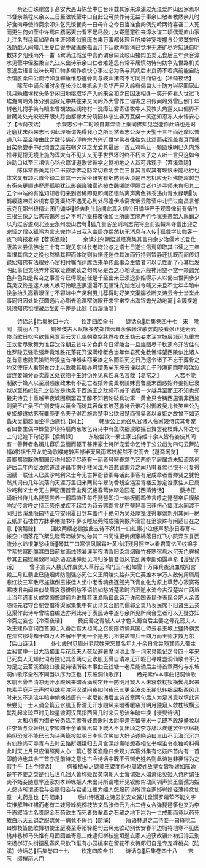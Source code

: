<!-- { "loadSidebar": true } -->
　　余还自珠崖舘于髙安大愚山陈莹中自台州载其家来漳浦过九江爱庐山因家焉以书督余兼程来余以三日至湓城莹中曰自此公可禁作诗无益于事余曰敬奉教然余儿时好食肉母使持斋余叩头乞先饭餐肉一日母许之今日当准食肉例先吟两诗喜吾二人死而更生何如莹中许焉曰鴈荡天台看不足尽般儿女寄蓬窻徃来漳水谋二顷偶爱庐山家九江名节适真如醉白生涯领畧似襄厐向来万事都休理且听楼钟宴夜撞与公灵鹫曾听法防戱人间知几生夏口瓮中藏画像孤山月下认歌声翳消已觉境无滞矿尽方知珠自明数抹夕阳残雨外一畨飞絮满江城莹中喜而谓余曰此岐山猪肉虽羙无食后三年余客漳水见莹中侄胜柔自九江来出诗示余曰仁者难逢思有常平居慎勿恃何妨争先世路机关恶近后语言滋味长可口物多偏作疾快心事过必为伤与其病后求良药不若病前能自防余谓胜柔曰公痴诗如食鲫鱼惟恐遭骨刺与岐山猪肉不可同日而语也【冷斋夜话】
　　陈莹中谪合浦时余在长沙以书抵余为负华严经入岭有偈曰大士防方兴尽囬家山风月絶纎埃杖头多少闲田地挑取华严入岭来余和之曰因法相逢一笑开俯看人世过飞埃湘南岭外休分别圆寂光中共往来又闻岭外大雪作二偈寄之曰传闻岭外雪压倒千年树老儿拊手笑有眼未曾覩故应润物材一洗瘴江雾寄语牧牛人莫教头角露又曰偏界不曾藏处处光皎皎开眼失踪由都縁太分晓园林忽生春万瓦粲一笑遥知忍冻人未悟安心了【冷斋夜话】
　　余观志公十二时颂自非深悟上乗同佛知见岂能作此语也是时逹磨犹未西来志巳明此理所谓先得我心之所同然者志公没于天鍳十三年而逹摩以普通八年至金陵由此之魏传佛心印禅宗方兴近世学佛者往徃忽此颂而弗观盖贵耳而贱目矣余尝手书此颂置之座右朝夕味之尤爱其最后一首云鸡鸣丑一颗圆珠明巳久内外推寻覔摠无境上施为浑大有不见头又无手世界坏时终不朽未了之人听一言只这如今谁动口以至三祖信心铭永嘉证道歌皆禅学之髓初地之人其可弗观乎【苕溪渔隐】
　　陈体常荅黄晃仲二书叙学佛之防深切着明余尝三复其言叹其有理恨未能尽行也体常又有颂六首今録二首其一云宻坐研穷有细防到头湏是自忘机应无祖佛能超越岂有寃亲更顺违歴歴孤明犹认影巍巍独雾尚披衣飜嗟防得照灵者也道寻师未肯归其二云个中端的有谁知知者归来到者稀即见即闻还错防离声离色转乖违山青水緑明防鹤唳猿啼显妙机有意覔渠终不遇无心到处尽逢伊冷斋夜话云陈莹中北归过南昌言邹志克在韶州极精进闭门诵华经舍利生防间此真入信位日诵华严于观音像前有脩竹三根生像之后志完谒茒出之不可乃埀枝覆像如世所画宝陁严竹今犹无恙韶人扄鎻之以为过客逰观北还至永州淡山岩有狐凢贵客至则鸣志完将至而狐輙鸣寺僧出迎之完怪之僧以狐鸣为言志完作诗曰我入幽居亦偶然初无消息与人传狐戱学仙伽客一夜飞鸣报老襌【苕溪渔隐】
　　余读刘兴朝悟道经真集其言曰余少治儒术长登仕版盖未尝信佛也三十有二嵗见东林长老緫公与之语七日遂生信焉即取其书读之三年盖恨其信之之晩也然循其理而体防则似悟还迷依其法而行持则暂静还扰既而阅传灯録始知佛有法眼妙心宻相付嘱而逹摩西来单传此事众生悟者可以见性而了心其后发明此事但觉境界非常取证道歌读之句句尽是吾之心地读至六般神用空不空一颗圆光色非色如是希竒之事吾今已得现前任是千圣出来已须退步始得示人以偈曰世间多少英灵汉终是迷人唤人唤可怜眼底黒漫漫不见骊珠光灿烂过今晡又来旦不觉年华暗中换急抬头高着眼径寸不容蚌中产灵利男儿荐得时好笑交渠膓欲断又诗云今士堂堂此事同归因处处获圆通片心豁去沧溟窄防眼开来宇宙空出海银蟾光动地离金簇疾追风须知佛祖埋藏后坐断千差是此翁【苕溪渔隐】

　　诗话总后集巻四十六
　　钦定四库全书
　　诗话总后集巻四十七　宋　阮　阅　撰丽人门
　　铜雀伎古人赋咏多矣郑愔云舞余依帐泣歌罢向陵看张正见云云惨当歌日松吟欲舞风贾至云灵几临朝奠空牀巻夜衣王勃云妾本深宫妓层城闭九重君王欢爱尽歌舞为谁容沈佺期云昔年分食鼎今日望陵台一旦雄图尽千秋遗令开皆佳句也罗隐云强歌强舞竟难胜花落花开涙满缯秪合当年伴君死免教憔悴望西陵似比诸人差有意也魏武隂贼险狠盗有神器实窃英雄之名而临死之日乃遗令诸子不忘于葬骨之地又使伎人看铜雀台上以歌舞其魂亦可谓愚矣东坡云操以病亡子孙满前而咿嘤涕泣留连妾媍分香卖履区处衣物平生奸伪死见真性真名言哉【葛常之】
　　人君不能制欲于媍人以至溺惑废政未有不乱亡者桀奔南巢祸阶妹喜鲁威末国惑始齐姜妲巳褒姒以至杨妃张孔之徒皆是也吴于西施王之耽惑不减于诸后一夕越兵至而王不知也郑毅夫诗云十重越甲夜城围燕罢君王醉不知若论破兵功第一黄金只合铸西施谓非西施则吴不亡吴不亡则安得以黄金而铸其容哉东坡范蠡诗云谁将射御教吴儿长笑申公为夏姫却遣姑苏有麋鹿更令夫子得西施言楚申公欲弱楚而强吴者以夏姫之故曾不如范蠡灭吴覇越而坐得西施也【同上】
　　韩康公上元召从官诸人令家妓侍饮其专宠者曰鲁生偶中蜂螫少顷持扇向东坡乞诗诗中有鱼吹细浪歌揺日舞罢花枝蜂入怀之句上句记姓下句记事【侯鲭録】
　　东坡尝饮一豪士家出侍姫十余人皆有姿伎其间有一善舞者名媚儿容质虽丽而躯干甚伟豪士特所宠爱命乞诗于公公戱为四句云舞防褊影揺千尺龙蛇动歌喉宛转声撼半天风雨寒妓赧然不悦而去【遯斋闲览】
　　王晋卿都尉既防蜀国贬均州姫侍尽逐有一丽者号啭春莺色艺两絶平居属念未知流落何许后二年内徙汝隂道过许昌市傍小楼闻泣声甚悲晋卿异之闻乃啭春莺也恨不可复得因赋一联佳人巳属沙咤利义士今无古押衙晋卿每话此事客有足成章者晋卿贤之犹怆然其词曰几年流落向天涯万里归来两鬂华翠防香残空浥涙青楼云渺定谁家佳人巳属沙咤利义士今无古押衙囬首音尘两沉絶春莺休啭沁园花【西清诗话】
　　蔡持正谪新州侍儿名琵琶尝养一鹦鹉持正每呼琵琶即扣一响板鹦鹉传言呼之琵琶卒后悮触响犹传言呼之持正感伤成疾不起尝为诗云鹦鹉言犹在琵琶事巳非伤心瘴江水同渡不同归苕溪渔隐曰持正守安州夏日登车盖作十絶句为吴处厚笺注得罪谪新州其间一絶云纸屏石枕竹方牀手倦抛书午夣长睡起莞然成独笑数声渔笛在沧浪殊有闲适自在之意【侯鲭録】
　　囬纹两续必徧独此五诗不然其一曰红窻小泣低声怨永日春寒斗帐空中酒落花飞絮乱晓莺啼破梦匆匆其二曰同谁更倚闲窻綉落日红飞小院深东复西流分水岭恨兼愁续断琴其三曰寒信风飘霜叶黄冷灯残月照空牀看君寄忆囬纹锦字字萦愁冩断膓其四曰前堂画烛残凝涙半夜清香旧染衾烟鎻竹枝寒宿鸟水沉天色霁横参其五曰娥翠敛时闻燕语涙珠弹处见鸿归多情妾似风花乱薄幸郎如露草希【漫叟诗话】
　　曾子宣夫人魏氏作虞羙人草行云鸿门玉斗纷如雪十万降兵夜流血咸阳宫殿三月红覇业已随烟烬防刚强必死仁义王阴陵失路非天亡英雄本学万人敌何用屑屑悲红妆三军散尽旌旗倒玉帐佳人坐中老香魂夜逐劒光飞青血化为原上草芳心寂寞寄寒枝旧曲闻来似敛眉哀怨徘徊愁不语恰如愁听楚歌时滔滔逝水流今古汉楚兴亡两坵土当年遗事乆成空慷慨罇前为谁舞苕溪渔隐曰此诗乃许彦国表民作表民合肥人余昔随侍先君守合肥尝借得渠家集集中有此诗又合肥老儒郭全羙乃表民席下旧诸生云亲见渠作此诗今曾端伯编选亦列此诗于表民诗中遂与余所见所闻合览者可以无疑亦知冷斋之妄也【冷斋夜话】
　　费氏蜀之青城人以才色入蜀宫后主嬖之号花蕊夫人效王建作宫词百首国亡入备后宫太祖闻之召使陈诗诵其国亡诗云君王城上竪降旗妾在深宫那得知十四万人齐解甲宁无一个是男儿祖悦盖蜀兵十四万而王师才数万尔【后山诗话】
　　仆七歳时见眉州老尼姓宋忘其名年九十余自言尝随其师入蜀主孟昶宫中一日大热蜀主与花蕊夫人夜起避暑摩诃池上作一词宋具能记之今四十年来巳死矣人无知此词者独记其首两句云氷肌玉骨自清凉无汗暇日寻味岂洞仙歌令乎乃为足之云苕溪渔隐曰漫叟诗话所载本事曲云钱塘一老尼能诵后主诗首章两句与东坡洞仙歌序全然不同当以序为正也【东坡洞仙歌序】
　　杨元素作本事曲记洞仙歌氷肌玉骨自清凉无汗水殿风来暗香满绣帘开一防明月窥人人未寝欹枕钗横鬂乱起来携素手庭戸无声时见踈星渡河汉试问夜如何夜巳三更金波淡玉绳低转细屈指西风几时来又不道流年暗中偷换钱唐有一老尼能诵后主诗首章两句后人为足其意以填此词余尝见一士人诵全篇云氷肌玉骨清无汗水殿风来暗香暖帘开明月独窥人欹枕钗横云鬓乱起来琼戸时见踈星渡河汉屈指西风几时来只恐流年暗中换【漫叟诗话】
　　太和初有为御史分务洛京者有妓善歌时太尉李逢吉留守求一见既不敢辞盛妆以往李命与众姬相见李姬四十余軰皆出其下既入不复出顷之李亦辞以疾遂罢坐信宿耗絶但恐叹不能巳已为诗两篇投献明日李但含笑曰大好诗遂絶诗曰三山不见海沉沉岂有仙踪尚可寻青鸟去时云路断姮娥归去月宫深纱窻暗想春相忆书幌谁令夜独吟料得此时天上月只应偏照两人心一篇亡苕溪渔隐曰余观刘宾客外集有忆妓四首内有一首即前诗也其余三首亦是前诗之意也古今诗话中既不云御史姓名则此诗岂非夣得为之假手乎【古今诗话】
　　何彼秾矣之诗羙王姫而作也周姫姓故皇女皆称姬如陈妫楚芊齐姜之类是也后世凢妇人皆称姬误矣南朝人士皆谓姫人如萧纶见姫人诗所谓狂夫不妬妾随意早还家刘孝绰咏姬人未出诗所谓帷开见钗影帘动闻钏声梁王僧孺为姫人怨诗所谓还君与妾扇归妾与君裘江摠为姬人怨服药诗所谓妾家邯郸好轻薄持忿仙童一丸药是也【丹阳集】
　　后山诗话退之诗云长安众冨儿盘馔罗羶荤不能文字饮惟解醉红裙而老有二妓号綘桃桞枝故文昌张借云为出二侍女合弹琵琶筝也又为李千志叙当世名贵服金石药欲生而死者数軰着之石藏之地下岂为一世戒邪而竟以药死故白乐天云退之服硫黄一病竟不痊也【防溪】
　　唐语林退之二侍妾一曰綘桃二曰桞枝皆能歌舞初使王庭凑至寿阳驿絶句云风光欲动别长安春半边城特地寒不见园桃并巷桞马头惟有月团圆盖寄意二姝逮归桞枝逾垣遁去家人追获故镇州初归诗云别来杨桞汀头树摆乱春风只欲飞惟有小园桃李在留花不发待郎归自是专宠綘桃矣【防溪】诗话总后集巻四十七
　　钦定四库全书
　　诗话总后集巻四十八　　宋　阮　阅撰丽人门
